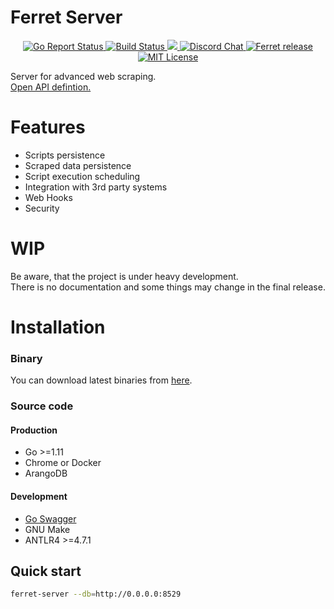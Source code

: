 # Ferret Server
<p align="center">
	<a href="https://goreportcard.com/report/github.com/MontFerret/ferret-server">
		<img alt="Go Report Status" src="https://goreportcard.com/badge/github.com/MontFerret/ferret-server">
	</a>
	<a href="https://travis-ci.com/MontFerret/ferret-server">
		<img alt="Build Status" src="https://travis-ci.com/MontFerret/ferret-server.svg?branch=master">
	</a>
	<a href="https://codecov.io/gh/MontFerret/ferret-server">
		<img src="https://codecov.io/gh/MontFerret/ferret-server/branch/master/graph/badge.svg" />
	</a>
	<a href="https://discord.gg/kzet32U">
		<img alt="Discord Chat" src="https://img.shields.io/discord/501533080880676864.svg">
	</a>
	<a href="https://github.com/MontFerret/ferret-server/releases">
		<img alt="Ferret release" src="https://img.shields.io/github/release/MontFerret/ferret-server.svg">
	</a>
	<a href="http://opensource.org/licenses/MIT">
		<img alt="MIT License" src="http://img.shields.io/badge/license-MIT-brightgreen.svg">
	</a>
</p>

Server for advanced web scraping.    
[Open API defintion.](https://next.stoplight.io/montferret/ferret-server/)

# Features
- Scripts persistence
- Scraped data persistence
- Script execution scheduling
- Integration with 3rd party systems
- Web Hooks
- Security

# WIP
Be aware, that the project is under heavy development.    
There is no documentation and some things may change in the final release.

# Installation
### Binary
You can download latest binaries from [here](https://github.com/MontFerret/ferret-server/releases).

### Source code
#### Production
* Go >=1.11
* Chrome or Docker
* ArangoDB

#### Development
* [Go Swagger](https://www.github.com/go-swagger/go-swagger)
* GNU Make
* ANTLR4 >=4.7.1

## Quick start

```sh
ferret-server --db=http://0.0.0.0:8529
```
